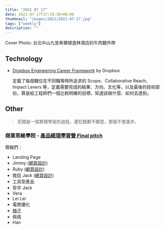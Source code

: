```yaml
---
title: "2021 07 17"
date: 2021-07-17T17:19:30+08:00
thumbnail: "images/2021/2021-07-17.jpg"
tags: ["weekly"]
description: ""
---
```


Cover Photo: 台北中山九昱希爾頓逸林酒店的牛肉麵外帶

## Technology

* [Dropbox Engineering Career Framework](https://dropbox.github.io/dbx-career-framework/) by Dropbox

  定義了每個職位在不同職等時所追求的 Scope、Collaborative Reach、Impact Levers 等，定義需要完成的結果、方向、文化等，以及最後的技術部份。算是給工程師們一個比較明確的目標，知道該做什麼、如何去達到。

## Other

> 犯錯是一個累積學習的過程，連犯錯都不願意，那就不會進步。


### 商業思維學院 - [產品經理學習營 Final pitch](https://www.notion.so/Final-pitch-07bc6a17f6cf4d61bb0845f2056f1d8e)

簡報們：

- Landing Page
 - Jimmy ([網頁設計](https://i.imgur.com/4FTbQ8m_d.webp?maxwidth=1280))
 - Ruby ([網頁設計](https://freedon.mystrikingly.com))
 - 致廷 Jack ([網頁設計](https://www.figma.com/proto/5ZiXGHR9PiI5WV3t4yFoa3/Cloud-Fitness?node-id=46%3A105&scaling=contain))
- 工具型產品
 - 哲宇 Jack
 - Vera
 - Lei Lei
- 電商優化
 - [柚子](https://docs.google.com/presentation/d/1VukuFKB6ytzolMXDhuynhCxTp2buL9yfEdppR4PZVZE/edit#slide=id.ge4cf48d23d_0_891)
 - 佩佩
 - Han
